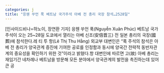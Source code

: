 ```yaml
---
categories: j
title: "응웬 쑤언 푹 베트남 국가주석 아베 전 총리 국장 참석…2528일"
---
```

[인사이드비나=하노이, 장연환 기자] 응웬 쑤언 푹(Nguyễn Xuân Phúc) 베트남 국가주석이 오는 25~28일 도쿄에서 열리는 아베 신조(安倍晋三) 전 일본 총리의 국장(國葬)에 참석한다.레 티 투 항(Lê Thị Thu Hằng) 외교부 대변인은 “푹 주석의 참석은 아베 전 총리가 양국관계 증진에 기여한 공로를 인정함과 동시에 양국간 전략적 동반자관계의 중요성을 확인하기 위한 것”이라고 밝혔다.항 대변인에 따르면 고(故) 아베 총리는 재임기간 네차례나 베트남을 방문해 모든 분야에서 양국관계의 발전을 촉진하는데 있어 큰 공